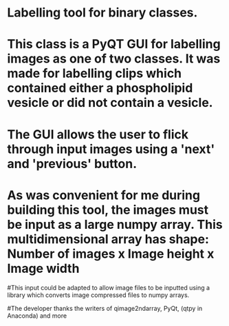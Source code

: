 
# Labelling tool for binary classes.



# This class is a PyQT GUI for labelling images as one of two classes. It was made for labelling clips which contained either a phospholipid vesicle or did not contain a vesicle. 
# The GUI allows the user to flick through input images using a 'next' and 'previous' button. 




# As was convenient for me during building this tool, the images must be input as a large numpy array. This multidimensional array has shape: Number of images x Image height x Image width


#This input could be adapted to allow image files to be inputted using a library which converts image compressed files to numpy arrays. 


#The developer thanks the writers of qimage2ndarray, PyQt, (qtpy in Anaconda) and more

 
 
